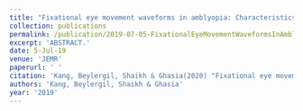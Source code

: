 ```yaml
---
title: "Fixational eye movement waveforms in amblyopia: Characteristics of fast and slow eye movements"
collection: publications
permalink: /publication/2019-07-05-FixationalEyeMovementWaveformsInAmblyopia_CharacteristicsOfFast
excerpt: 'ABSTRACT.'
date: 5-Jul-19
venue: 'JEMR'
paperurl: ' '
citation: 'Kang, Beylergil, Shaikh & Ghasia(2020) "Fixational eye movement waveforms in amblyopia: Characteristics of fast and slow eye movements" Journal of Eye Movement Research, 12(6)'
authors: 'Kang, Beylergil, Shaikh & Ghasia'
year: '2019'
---
```


